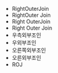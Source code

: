 - RightOuterJoin
- RightOuter Join
- Right OuterJoin
- Right Outer Join
- 우측외부조인
- 우외부조인
- 오른쪽외부조인
- 오른외부조인
- ROJ